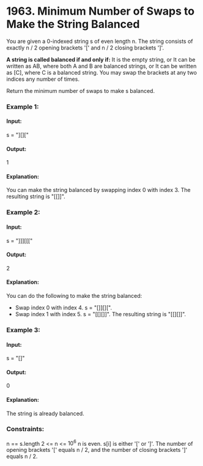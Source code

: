 # 1963. Minimum Number of Swaps to Make the String Balanced
You are given a 0-indexed string s of even length n. The string consists of exactly n / 2 opening brackets '[' and n / 2 closing brackets ']'.

**A string is called balanced if and only if:**
It is the empty string, or
It can be written as AB, where both A and B are balanced strings, or
It can be written as [C], where C is a balanced string.
You may swap the brackets at any two indices any number of times.

Return the minimum number of swaps to make s balanced.

### Example 1:
#### Input: 
s = "][]["
#### Output:
1
#### Explanation: 
You can make the string balanced by swapping index 0 with index 3.
The resulting string is "[[]]".

### Example 2:
#### Input:
s = "]]][[["
#### Output: 
2
#### Explanation:
You can do the following to make the string balanced:
- Swap index 0 with index 4. s = "[]][][".
- Swap index 1 with index 5. s = "[[][]]".
The resulting string is "[[][]]".

### Example 3:
#### Input:
s = "[]"
#### Output:
0
#### Explanation: 
The string is already balanced.
 
### Constraints:
n == s.length
2 <= n <= $`10^6`$
n is even.
s[i] is either '[' or ']'.
The number of opening brackets '[' equals n / 2, and the number of closing brackets ']' equals n / 2.


